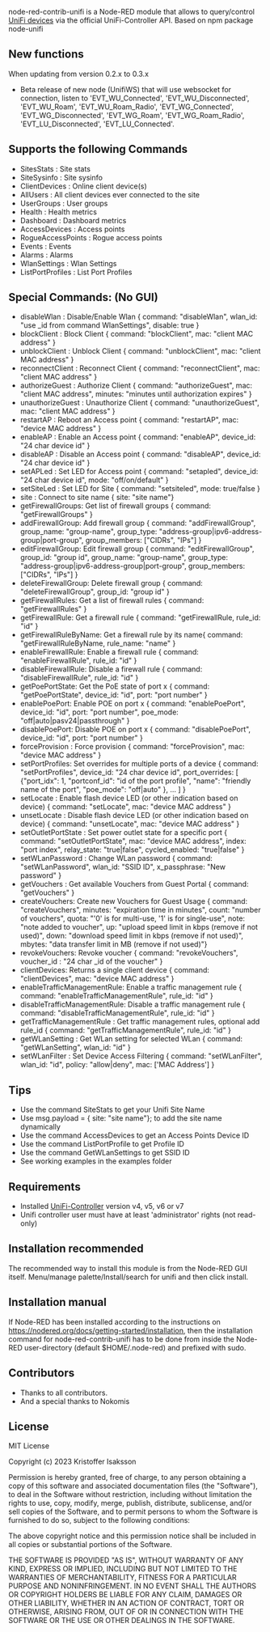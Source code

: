 node-red-contrib-unifi is a Node-RED module that allows to query/control [UniFi devices](http://www.ubnt.com/) via the official UniFi-Controller API. Based on npm package node-unifi

##  New functions
When updating from version 0.2.x to 0.3.x
* Beta release of new node (UnifiWS) that will use websocket for connection, listen to 'EVT_WU_Connected', 'EVT_WU_Disconnected', 'EVT_WU_Roam', 'EVT_WU_Roam_Radio', 'EVT_WG_Connected', 'EVT_WG_Disconnected', 'EVT_WG_Roam', 'EVT_WG_Roam_Radio', 'EVT_LU_Disconnected', 'EVT_LU_Connected'.

## Supports the following Commands
* SitesStats : Site stats
* SiteSysinfo : Site sysinfo
* ClientDevices : Online client device(s)
* AllUsers : All client devices ever connected to the site
* UserGroups : User groups
* Health : Health metrics
* Dashboard : Dashboard metrics
* AccessDevices : Access points
* RogueAccessPoints : Rogue access points
* Events : Events
* Alarms : Alarms
* WlanSettings : Wlan Settings
* ListPortProfiles : List Port Profiles

## Special Commands: (No GUI)
* disableWlan : Disable/Enable Wlan { command: "disableWlan", wlan_id: "use _id from command WlanSettings", disable: true }
* blockClient : Block Client { command: "blockClient", mac: "client MAC address" }
* unblockClient : Unblock Client { command: "unblockClient", mac: "client MAC address" }
* reconnectClient : Reconnect Client { command: "reconnectClient", mac: "client MAC address" }
* authorizeGuest : Authorize Client { command: "authorizeGuest", mac: "client MAC address", minutes: "minutes until authorization expires" }   
* unauthorizeGuest : Unauthorize Client { command: "unauthorizeGuest", mac: "client MAC address" }
* restartAP : Reboot an Access point { command: "restartAP", mac: "device MAC address" }
* enableAP : Enable an Access point { command: "enableAP", device_id: "24 char device id" }
* disableAP : Disable an Access point { command: "disableAP", device_id: "24 char device id" }
* setAPLed : Set LED for Access point { command: "setapled", device_id: "24 char device id", mode: "off/on/default" }
* setSiteLed : Set LED for Site { command: "setsiteled", mode: true/false }
* site : Connect to site name { site: "site name"}
* getFirewallGroups: Get list of firewall groups { command: "getFirewallGroups" }
* addFirewallGroup: Add firewall group { command: "addFirewallGroup", group_name: "group-name", group_type: "address-group|ipv6-address-group|port-group", group_members: ["CIDRs", "IPs"] }
* editFirewallGroup: Edit firewall group { command: "editFirewallGroup", group_id: "group id", group_name: "group-name", group_type: "address-group|ipv6-address-group|port-group", group_members: ["CIDRs", "IPs"] }
* deleteFirewallGroup: Delete firewall group { command: "deleteFirewallGroup", group_id: "group id" }
* getFirewallRules: Get a list of firewall rules { command: "getFirewallRules" }
* getFirewallRule: Get a firewall rule { command: "getFirewallRule, rule_id: "id" }
* getFirewallRuleByName: Get a firewall rule by its name{ command: "getFirewallRuleByName, rule_name: "name" }
* enableFirewallRule: Enable a firewall rule { command: "enableFirewallRule", rule_id: "id" }
* disableFirewallRule: Disable a firewall rule { command: "disableFirewallRule", rule_id: "id" }
* getPoePortState: Get the PoE state of port x { command: "getPoePortState", device_id: "id", port: "port number" }
* enablePoePort: Enable POE on port x { command: "enablePoePort", device_id: "id", port: "port number", poe_mode: "off|auto|pasv24|passthrough" }
* disablePoePort: Disable POE on port x { command: "disablePoePort", device_id: "id", port: "port number"  }
* forceProvision : Force provision { command: "forceProvision", mac: "device MAC address" }
* setPortProfiles: Set overrides for multiple ports of a device { command: "setPortProfiles", device_id: "24 char device id", port_overrides: [ {"port_idx": 1, "portconf_id": "id of the port profile", "name": "friendly name of the port", "poe_mode": "off|auto" }, ... ] }
* setLocate : Enable flash device LED (or other indication based on device) { command: "setLocate", mac: "device MAC address" }
* unsetLocate : Disable flash device LED (or other indication based on device) { command: "unsetLocate", mac: "device MAC address" }
* setOutletPortState : Set power outlet state for a specific port { command: "setOutletPortState", mac: "device MAC address", index: "port index", relay_state: "true|false", cycled_enabled: "true|false" }
* setWLanPassword : Change WLan password { command: "setWLanPassword", wlan_id: "SSID ID", x_passphrase: "New password" }
* getVouchers : Get available Vouchers from Guest Portal { command: "getVouchers" }
* createVouchers: Create new Vouchers for Guest Usage { command: "createVouchers", minutes: "expiration time in minutes", count: "number of vouchers", quota: "'0' is for multi-use, '1' is for single-use", note: "note added to voucher", up: "upload speed limit in kbps (remove if not used)", down: "download speed limit in kbps (remove if not used)", mbytes: "data transfer limit in MB (remove if not used)"}
* revokeVouchers: Revoke voucher { command: "revokeVouchers", voucher_id : "24 char _id of the voucher" }
* clientDevices: Returns a single client device { command: "clientDevices", mac: "device MAC address" }
* enableTrafficManagementRule: Enable a traffic management rule { command: "enableTrafficManagementRule", rule_id: "id" }
* disableTrafficManagementRule: Disable a traffic management rule { command: "disableTrafficManagementRule", rule_id: "id" }
* getTrafficManagementRule : Get traffic management rules, optional add rule_id { command: "getTrafficManagementRule", rule_id: "id" }
* getWLanSetting : Get WLan setting for selected WLan { command: "getWLanSetting", wlan_id: "id" }
* setWLanFilter : Set Device Access Filtering { command: "setWLanFilter", wlan_id: "id", policy: "allow|deny", mac: ['MAC Address'] }

## Tips
* Use the command SiteStats to get your Unifi Site Name
* Use msg.payload = { site: "site name"}; to add the site name dynamically
* Use the command AccessDevices to get an Access Points Device ID
* Use the command ListPortProfile to get Profile ID
* Use the command GetWLanSettings to get SSID ID
* See working examples in the examples folder

## Requirements
* Installed [UniFi-Controller](https://www.ubnt.com/download/unifi) version v4, v5, v6 or v7
* Unifi controller user must have at least 'administrator' rights (not read-only)

## Installation recommended
The recommended way to install this module is from the Node-RED GUI itself.
Menu/manage palette/Install/search for unifi and then click install.

## Installation manual
If Node-RED has been installed according to the instructions on https://nodered.org/docs/getting-started/installation, 
then the installation command for node-red-contrib-unifi has to be done from inside the Node-RED 
user-directory (default $HOME/.node-red) and prefixed with sudo.

## Contributors
* Thanks to all contributors.
* And a special thanks to Nokomis

## License
MIT License

Copyright (c) 2023 Kristoffer Isaksson

Permission is hereby granted, free of charge, to any person obtaining a copy
of this software and associated documentation files (the "Software"), to deal
in the Software without restriction, including without limitation the rights
to use, copy, modify, merge, publish, distribute, sublicense, and/or sell
copies of the Software, and to permit persons to whom the Software is
furnished to do so, subject to the following conditions:

The above copyright notice and this permission notice shall be included in all
copies or substantial portions of the Software.

THE SOFTWARE IS PROVIDED "AS IS", WITHOUT WARRANTY OF ANY KIND, EXPRESS OR
IMPLIED, INCLUDING BUT NOT LIMITED TO THE WARRANTIES OF MERCHANTABILITY,
FITNESS FOR A PARTICULAR PURPOSE AND NONINFRINGEMENT. IN NO EVENT SHALL THE
AUTHORS OR COPYRIGHT HOLDERS BE LIABLE FOR ANY CLAIM, DAMAGES OR OTHER
LIABILITY, WHETHER IN AN ACTION OF CONTRACT, TORT OR OTHERWISE, ARISING FROM,
OUT OF OR IN CONNECTION WITH THE SOFTWARE OR THE USE OR OTHER DEALINGS IN THE
SOFTWARE.